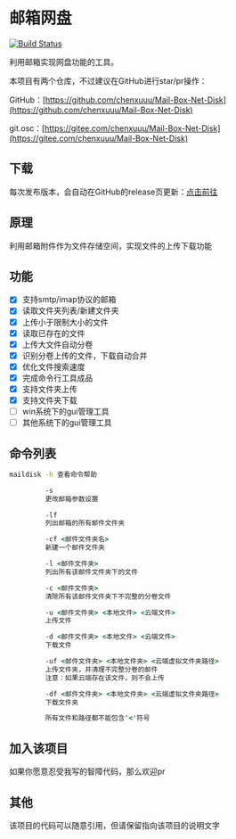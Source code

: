 # 邮箱网盘

[![Build Status](https://travis-ci.com/chenxuuu/Mail-Box-Net-Disk.svg?branch=master)](https://travis-ci.com/chenxuuu/Mail-Box-Net-Disk)

利用邮箱实现网盘功能的工具。

本项目有两个仓库，不过建议在GitHub进行star/pr操作：

GitHub：[https://github.com/chenxuuu/Mail-Box-Net-Disk](https://github.com/chenxuuu/Mail-Box-Net-Disk)

git.osc：[https://gitee.com/chenxuuu/Mail-Box-Net-Disk](https://gitee.com/chenxuuu/Mail-Box-Net-Disk)

## 下载

每次发布版本，会自动在GitHub的release页更新：[点击前往](https://github.com/chenxuuu/Mail-Box-Net-Disk/releases/latest)

## 原理

利用邮箱附件作为文件存储空间，实现文件的上传下载功能

## 功能

- [x] 支持smtp/imap协议的邮箱
- [x] 读取文件夹列表/新建文件夹
- [x] 上传小于限制大小的文件
- [x] 读取已存在的文件
- [x] 上传大文件自动分卷
- [x] 识别分卷上传的文件，下载自动合并
- [x] 优化文件搜索速度
- [x] 完成命令行工具成品
- [x] 支持文件夹上传
- [x] 支持文件夹下载
- [ ] win系统下的gui管理工具
- [ ] 其他系统下的gui管理工具

## 命令列表

```cmd
maildisk -h 查看命令帮助

         -s
         更改邮箱参数设置

         -lf
         列出邮箱的所有邮件文件夹

         -cf <邮件文件夹名>
         新建一个邮件文件夹

         -l <邮件文件夹>
         列出所有该邮件文件夹下的文件

         -c <邮件文件夹>
         清除所有该邮件文件夹下不完整的分卷文件

         -u <邮件文件夹> <本地文件> <云端文件>
         上传文件

         -d <邮件文件夹> <本地文件> <云端文件>
         下载文件

         -uf <邮件文件夹> <本地文件夹> <云端虚拟文件夹路径>
         上传文件夹，并清理不完整分卷的邮件
         注意：如果云端存在该文件，则不会上传

         -df <邮件文件夹> <本地文件夹> <云端虚拟文件夹路径>
         下载文件夹

         所有文件和路径都不能包含'<'符号
```

## 加入该项目

如果你愿意忍受我写的智障代码，那么欢迎pr

## 其他

该项目的代码可以随意引用，但请保留指向该项目的说明文字
